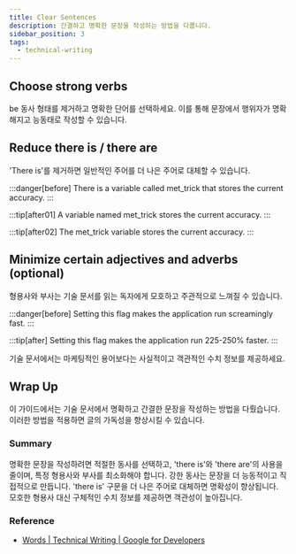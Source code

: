 ```yaml
---
title: Clear Sentences
description: 간결하고 명확한 문장을 작성하는 방법을 다룹니다.
sidebar_position: 3
tags:
  - technical-writing
---
```


## Choose strong verbs

be 동사 형태를 제거하고 명확한 단어를 선택하세요. 이를 통해 문장에서 행위자가 명확해지고 능동태로 작성할 수 있습니다.

## Reduce there is / there are

'There is'를 제거하면 일반적인 주어를 더 나은 주어로 대체할 수 있습니다.

:::danger[before]
There is a variable called met_trick that stores the current accuracy.
:::

:::tip[after01]
A variable named met_trick stores the current accuracy.
:::

:::tip[after02]
The met_trick variable stores the current accuracy.
:::

## Minimize certain adjectives and adverbs (optional)

형용사와 부사는 기술 문서를 읽는 독자에게 모호하고 주관적으로 느껴질 수 있습니다.

:::danger[before]
Setting this flag makes the application run screamingly fast.
:::

:::tip[after]
Setting this flag makes the application run 225-250% faster.
:::

기술 문서에서는 마케팅적인 용어보다는 사실적이고 객관적인 수치 정보를 제공하세요.

## Wrap Up

이 가이드에서는 기술 문서에서 명확하고 간결한 문장을 작성하는 방법을 다뤘습니다. 이러한 방법을 적용하면 글의 가독성을 향상시킬 수 있습니다.

### Summary

명확한 문장을 작성하려면 적절한 동사를 선택하고, 'there is'와 'there are'의 사용을 줄이며, 특정 형용사와 부사를 최소화해야 합니다. 강한 동사는 문장을 더 능동적이고 직접적으로 만듭니다. 'there is' 구문을 더 나은 주어로 대체하면 명확성이 향상됩니다. 모호한 형용사 대신 구체적인 수치 정보를 제공하면 객관성이 높아집니다.

### Reference

- [Words | Technical Writing | Google for Developers](https://developers.google.com/tech-writing/one/words)
